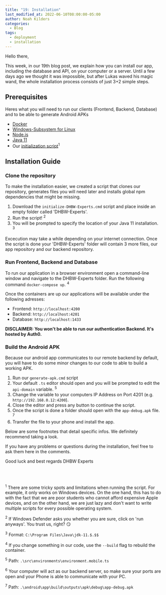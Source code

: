 ```yaml
---
title: "19: Installation"
last_modified_at: 2022-06-10T08:00:00-05:00
author: Noah Kilders
categories:
  - Blog
tags:
  - deployment
  - installation
---
```


Hello there,

This week, in our 19th blog post, we explain how you can install our app, including the database and API, on your computer or a server.
Until a few days ago we thought it was impossible, but after Lukas waved his magic wand, the whole installation process consists of just 3+2 simple steps.

## Prerequisites
Heres what you will need to run our clients (Frontend, Backend, Database) and to be able to generate Android APKs
- [Docker](https://docs.docker.com/desktop/windows/install/)
- [Windows-Subsystem for Linux](https://docs.microsoft.com/en-us/windows/wsl/install-manual#step-4---download-the-linux-kernel-update-package)
- [Node.js](https://nodejs.org/en/)
- [Java 11](https://www.oracle.com/java/technologies/downloads/#java11-windows) 
- Our [initialization script](https://raw.githubusercontent.com/DHBW-Experts/documents/main/initialize-DHBW-Experts.cmd)<sup>1</sup>

## Installation Guide
### Clone the repository
To make the installation easier, we created a script that clones our repository, generates files you will need later and installs global npm dependencies that might be missing.
1. Download the `initialize-DHBW-Experts.cmd` script and place inside an empty folder called 'DHBW-Experts'.
2. Run the script! <sup>2</sup>
3. You will be prompted to specify the location of your Java 11 installation. <sup>3</sup>

Excecution may take a while depending on your internet connection. Once the script is done your 'DHBW-Experts' folder will contain 3 more files, our app repository and our backend repository.

### Run Frontend, Backend and Database
To run our application in a browser environment open a command-line window and navigate to the DHBW-Experts folder. Run the following command `docker-compose up`. <sup>4</sup>

Once the containers are up our applications will be available under the following adresses:
- Frontend: `http://localhost:4200`
- Backend: `http://localhost:4201`
- Database: `http://localhost:1433`

**DISCLAIMER: You won't be able to run our authentication Backend. It's hosted by Auth0.**

### Build the Android APK
Because our android app communicates to our remote backend by default, you will have to do some minor changes to our code to able to build a working APK.
1. Run our `generate-apk.cmd` script
2. Your default `.ts` editor should open and you will be prompted to edit the `api-domain` variable. <sup>5</sup>
3. Change the variable to your computers IP Address on Port 4201 (e.g. `http://192.168.0.12:4200`). 
4. Close the editor and press any button to continue the script.
5. Once the script is done a folder should open with the `app-debug.apk` file. <sup>7</sup>
6. Transfer the file to your phone and install the app.

Below are some footnotes that detail specific infos. We definitely recommend taking a look.

If you have any problems or questions during the installation, feel free to ask them here in the comments.

Good luck and best regards
DHBW Experts

\
\
\
<sup>1</sup> There are some tricky spots and limitations when running the script.
For example, it only works on Windows devices. On the one hand, this has to do with the fact that we are poor students who cannot afford expensive Apple devices, and on the other hand, we are just lazy and don't want to write multiple scripts for every possible operating system.

<sup>2</sup> If Windows Defender asks you whether you are sure, click on 'run anyways'. You trust us, right? 😏

<sup>3</sup> Format: `C:\Program Files\Java\jdk-11.$.$$`

<sup>4</sup> If you change something in our code, use the `--build` flag to rebuild the container.

<sup>5</sup> Path: `.\src\environments\environment.mobile.ts`

<sup>6</sup> Your computer will act as our backend server, so make sure your ports are open and your Phone is able to communicate with your PC.

<sup>7</sup> Path: `.\android\app\build\outputs\apk\debug\app-debug.apk`